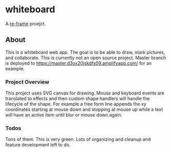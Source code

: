 # whiteboard

A [re-frame](https://github.com/day8/re-frame) proejct.

## About
This is a whiteboard web app. The goal is to be able to draw, mark pictures, and collaborate. This is currently not an open source project. Master branch is deployed to https://master.d3ox20jskdfs09.amplifyapp.com/ for an example. 

### Project Overview
This project uses SVG canvas for drawing. Mouse and keyboard events are translated to effects and then custom shape handlers will handle the lifecycle of the shape. For example a free form line appends the xy coordinates starting at mouse down and stopping at mouse up while a text will have an active item until blur or mouse down again.

### Todos
Tons of them. This is very green. Lots of organizing and cleanup and feature development left to do.
